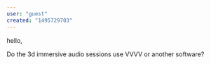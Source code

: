 ```yaml
---
user: "guest"
created: "1495729703"
---
```


hello, 

Do the 3d immersive audio sessions use VVVV or another software?
